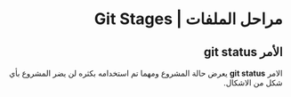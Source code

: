 <div dir="rtl">

# مراحل الملفات | Git Stages
## الأمر git status

الامر **git status** يعرض حالة المشروع ومهما تم استخدامه بكثره لن يضر المشروع بأي شكل من الاشكال.
 
</div>
